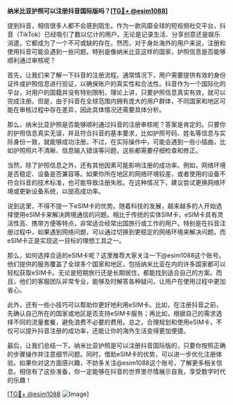 **纳米比亚护照可以注册抖音国际版吗？[[TG💪+ @esim1088](https://t.me/s/esim1088)]**

提到抖音，相信很多人都不会感到陌生。作为一款风靡全球的短视频社交平台，抖音（TikTok）已经吸引了数以亿计的用户。无论是记录生活、分享创意还是娱乐消遣，它都成为了一个不可或缺的存在。然而，对于身处海外的用户来说，注册和使用抖音可能会遇到一些问题。特别是像纳米比亚这样的国家，护照信息是否能够顺利通过审核呢？

首先，让我们来了解一下抖音的注册流程。通常情况下，用户需要提供有效的身份证件或护照信息进行验证，以确保账户的真实性和合法性。抖音作为一个国际化的平台，对用户的国籍并没有特别限制，理论上讲，只要护照信息真实有效，就可以完成注册。但是，由于抖音在全球范围内拥有庞大的用户群体，不同国家和地区可能在审核过程中存在差异，因此具体情况还需要具体分析。

那么，纳米比亚护照是否能够顺利通过抖音的注册审核呢？答案是肯定的。只要你的护照信息真实无误，并且符合抖音的基本要求，比如护照号码、姓名等信息与实际身份一致，就能够成功注册。不过，在实际操作中，可能会遇到一些小插曲，比如护照照片不清晰、信息输入错误等问题，这些都需要仔细检查和修正。

当然，除了护照信息之外，还有其他因素可能影响注册的成功率。例如，网络环境是否稳定、设备是否兼容等。如果你所在地区的网络环境较差，或者使用的设备不符合抖音的技术标准，也可能导致注册失败。在这种情况下，建议尝试更换网络环境或更新设备系统，以提高成功率。

说到这里，不得不提一下eSIM卡的优势。随着科技的发展，越来越多的人开始选择使用eSIM卡来解决跨境通信的问题。相比于传统的实体SIM卡，eSIM卡具有灵活性高、携带方便等特点，非常适合经常出国旅行或工作的用户。特别是在抖音注册过程中，如果遇到网络问题，可以通过切换到更稳定的网络环境来解决问题。而eSIM卡正是实现这一目标的理想工具之一。

那么，如何选择合适的eSIM卡呢？这里推荐大家关注一下@esim1088这个账号。他们提供的服务覆盖了全球多个国家和地区，包括纳米比亚在内的许多国家都可以轻松获取eSIM卡。无论是短期旅行还是长期居住，都能找到适合自己的方案。而且，他们的客服团队非常专业，能够及时解答各种疑问，让用户在使用过程中更加省心。

此外，还有一些小技巧可以帮助你更好地利用eSIM卡。比如，在注册抖音之前，先确认自己所在的国家或地区是否支持eSIM卡服务；再比如，根据自己的需求选择不同的流量套餐，避免浪费不必要的费用。总之，合理规划和使用eSIM卡，不仅可以提升抖音注册的成功率，还能让你的海外生活变得更加便捷。

最后，让我们总结一下。纳米比亚护照是可以注册抖音国际版的，只要你按照正确的步骤操作并注意细节问题。同时，借助eSIM卡的优势，可以进一步优化注册体验。如果你对这方面感兴趣，不妨多关注@esim1088这个账号，了解更多相关信息。相信有了这些准备，你一定能够在抖音的世界里尽情展示自我，享受数字时代的乐趣！

[[TG💪+ @esim1088](https://t.me/s/esim1088) ![Image](https://i.postimg.cc/4NQfJmqS/Snipaste-2025-05-13-00-14-12.png)]